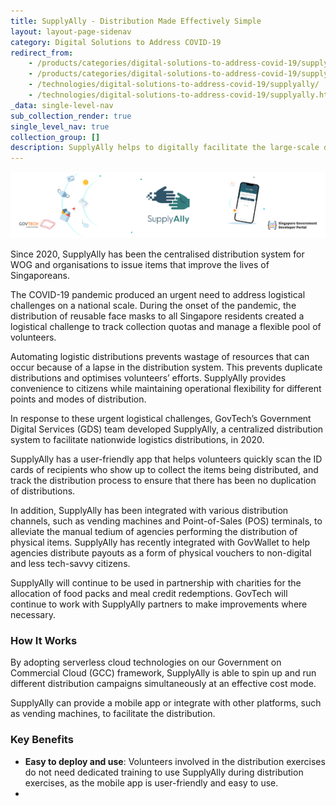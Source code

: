 ```yaml
---
title: SupplyAlly - Distribution Made Effectively Simple
layout: layout-page-sidenav
category: Digital Solutions to Address COVID-19
redirect_from:
    - /products/categories/digital-solutions-to-address-covid-19/supplyally/
    - /products/categories/digital-solutions-to-address-covid-19/supplyally/.html
    - /technologies/digital-solutions-to-address-covid-19/supplyally/
    - /technologies/digital-solutions-to-address-covid-19/supplyally.html
_data: single-level-nav
sub_collection_render: true
single_level_nav: true
collection_group: []
description: SupplyAlly helps to digitally facilitate the large-scale distribution of physical items. Find out more.
---
```


![SupplyAlly header banner](/assets/img/SupplyAlly-HeaderBanner-v2.png)

Since 2020, SupplyAlly has been the centralised distribution system for WOG and organisations to issue items that improve the lives of Singaporeans.

The COVID-19 pandemic produced an urgent need to address logistical challenges on a national scale. During the onset of the pandemic, the distribution of reusable face masks to all Singapore residents created a logistical challenge to track collection quotas and manage a flexible pool of volunteers.

Automating logistic distributions prevents wastage of resources that can occur because of a lapse in the distribution system. This prevents duplicate distributions and optimises volunteers’ efforts. SupplyAlly provides convenience to citizens while maintaining operational flexibility for different points and modes of distribution.

In response to these urgent logistical challenges, GovTech’s Government Digital Services (GDS) team developed SupplyAlly, a centralized distribution system to facilitate nationwide logistics distributions, in 2020.

SupplyAlly has a user-friendly app that helps volunteers quickly scan the ID cards of recipients who show up to collect the items being distributed, and track the distribution process to ensure that there has been no duplication of distributions.

In addition, SupplyAlly has been integrated with various distribution channels, such as vending machines and Point-of-Sales (POS) terminals, to alleviate the manual tedium of agencies performing the distribution of physical items.  SupplyAlly has recently integrated with GovWallet to help agencies distribute payouts as a form of physical vouchers to non-digital and less tech-savvy citizens.

SupplyAlly will continue to be used in partnership with charities for the allocation of food packs and meal credit redemptions. GovTech will continue to work with SupplyAlly partners to make improvements where necessary.

### How It Works

By adopting serverless cloud technologies on our Government on Commercial Cloud (GCC) framework, SupplyAlly is able to  spin up and run different distribution campaigns simultaneously at an effective cost mode. 

SupplyAlly can provide a mobile app or integrate with other platforms, such as vending machines, to facilitate the distribution.

### Key Benefits

- **Easy to deploy and use**: Volunteers involved in the distribution exercises do not need dedicated training to use SupplyAlly during distribution exercises, as the mobile app is user-friendly and easy to use.
- 



